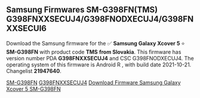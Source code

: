 <h2>Samsung Firmwares SM-G398FN(TMS) G398FNXXSECUJ4/G398FNODXECUJ4/G398FNXXSECUI6</h2>
Download the Samsung firmware for the ✅ <strong>Samsung Galaxy Xcover 5 </strong> ⭐ <strong>SM-G398FN</strong> with product code <strong>TMS</strong> <strong> from Slovakia</strong>. This firmware has version number PDA <strong>G398FNXXSECUJ4</strong> and CSC G398FNODXECUJ4. The operating system of this firmware is Android R , with build date 2021-10-21. Changelist <strong>21947640</strong>.


[SM-G398FN](https://samfirm.shop/samsung/model/SM-G398FN)
[G398FNXXSECUJ4](https://samfirm.shop/samsung/pda/G398FNXXSECUJ4)
[Download Firmware Samsung Galaxy Xcover 5 SM-G398FN](https://samfirm.shop/samsung/firmware/467306)
